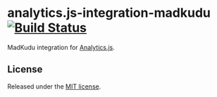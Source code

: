 # analytics.js-integration-madkudu [![Build Status][ci-badge]][ci-link]

MadKudu integration for [Analytics.js][].

## License

Released under the [MIT license](License.md).


[Analytics.js]: https://segment.com/docs/libraries/analytics.js/
[ci-link]: https://circleci.com/gh/segment-integrations/analytics.js-integration-madkudu
[ci-badge]: https://circleci.com/gh/segment-integrations/analytics.js-integration-madkudu.svg?style=svg
